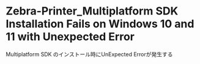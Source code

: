 # Zebra-Printer_Multiplatform SDK Installation Fails on Windows 10 and 11 with Unexpected Error
 Multiplatform SDK のインストール時にUnExpected Errorが発生する

